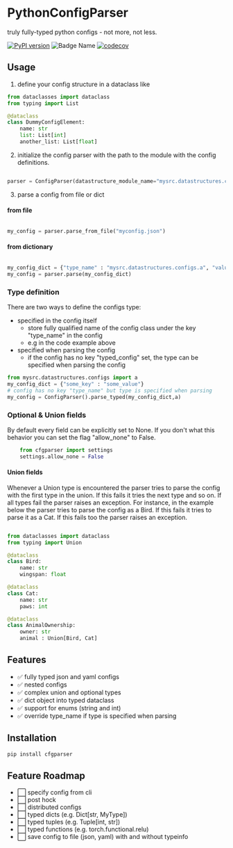 # PythonConfigParser


truly fully-typed python configs - not more, not less.
    
[![PyPI version](https://badge.fury.io/py/cfgparser.svg)](https://badge.fury.io/py/cfgparser)
![Badge Name](https://github.com/CaRniFeXeR/PythonConfigParser/actions/workflows/unittests.yml/badge.svg?branch=main&event=push)
[![codecov](https://codecov.io/gh/CaRniFeXeR/PythonConfigParser/main/graph/badge.svg)](https://codecov.io/gh/CaRniFeXeR/PythonConfigParser)


## Usage

1. define your config structure in a dataclass like

```python
from dataclasses import dataclass
from typing import List

@dataclass
class DummyConfigElement:
    name: str
    list: List[int]
    another_list: List[float]

```

2. initialize the config parser with the path to the module with the config definitions.


```python

parser = ConfigParser(datastructure_module_name="mysrc.datastructures.configs")
```

3. parse a config from file or dict

#### from file 



```python

my_config = parser.parse_from_file("myconfig.json")

```

#### from dictionary

```python

my_config_dict = {"type_name" : "mysrc.datastructures.configs.a", "value" : 1}
my_config = parser.parse(my_config_dict)

```


### Type definition
There are two ways to define the configs type:
- specified in the config itself
    - store fully qualified name of the config class under the key "type_name" in the config
    - e.g in the code example above
- specified when parsing the config
    - if the config has no key "typed_config" set, the type can be specified when parsing the config
    
```python
from mysrc.datastructures.configs import a
my_config_dict = {"some_key" : "some_value"}
# config has no key "type_name" but type is specified when parsing
my_config = ConfigParser().parse_typed(my_config_dict,a)

```

### Optional & Union fields
By default every field can be explicitly set to None. If you don't what this behavior you can set the flag "allow_none" to False.

```python
    from cfgparser import settings
    settings.allow_none = False
```

#### Union fields

Whenever a Union type is encountered the parser tries to parse the config with the first type in the union. If this fails it tries the next type and so on. If all types fail the parser raises an exception. For instance, in the example below the parser tries to parse the config as a Bird. If this fails it tries to parse it as a Cat. If this fails too the parser raises an exception.

```python

from dataclasses import dataclass
from typing import Union

@dataclass
class Bird:
    name: str
    wingspan: float

@dataclass
class Cat:
    name: str
    paws: int

@dataclass
class AnimalOwnership:
    owner: str
    animal : Union[Bird, Cat]

```

## Features

- ✅ fully typed json and yaml configs
- ✅ nested configs
- ✅ complex union and optional types
- ✅ dict object into typed dataclass
- ✅ support for enums (string and int)
- ✅ override type_name if type is specified when parsing



## Installation

```bash
pip install cfgparser
```

## Feature Roadmap

- ⬜ specify config from cli
- ⬜ post hock
- ⬜ distributed configs
- ⬜ typed dicts (e.g. Dict[str, MyType])
- ⬜ typed tuples (e.g. Tuple[int, str])
- ⬜ typed functions (e.g. torch.functional.relu)
- ⬜ save config to file (json, yaml) with and without typeinfo
